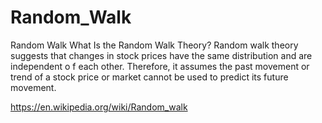 # Random_Walk
 Random Walk
What Is the Random Walk Theory? Random walk theory suggests that 
 changes in stock prices have the same distribution and are independent o
 f each other. Therefore, it assumes the past movement or trend of a stock 
 price or market cannot be used to predict its future movement.

https://en.wikipedia.org/wiki/Random_walk